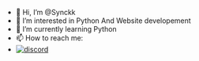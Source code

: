 - 👋 Hi, I’m @Synckk
- 👀 I’m interested in Python And Website developement
- 🌱 I’m currently learning Python
- 📫 How to reach me:
- [![discord](https://instagrow.nl/wp-content/uploads/2022/02/unnamed.png)](https://discord.gg/UCeNexdd3k)

<!---
Synckk/Synckk is a ✨ special ✨ repository because its `README.md` (this file) appears on your GitHub profile.
You can click the Preview link to take a look at your changes.
--->
